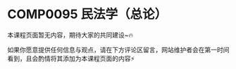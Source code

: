 
# COMP0095 民法学（总论）

本课程页面暂无内容，期待大家的共同建设\~🔥

如果你愿意提供任何信息与观点，请在下方评论区留言，网站维护者会在第一时间看到，且会酌情将其添加为本课程页面的内容⚡️

